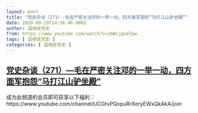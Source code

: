 ```yaml
---
layout: post
title: "党史杂谈（271）—毛在严密关注邓的一举一动，四方面军抱怨“马打江山驴坐殿”"
date: 2020-09-19T14:56:46.000Z
author: 温相说党史
from: https://www.youtube.com/watch?v=16WcjgueTpw
tags: [ 温相说党史 ]
categories: [ 温相说党史 ]
---
```

<!--1600527406000-->
[党史杂谈（271）—毛在严密关注邓的一举一动，四方面军抱怨“马打江山驴坐殿”](https://www.youtube.com/watch?v=16WcjgueTpw)
------

<div>
成为此频道的会员即可获享以下福利：https://www.youtube.com/channel/UCGtvPQxpuRrXeryEWxQkAkA/join
</div>

